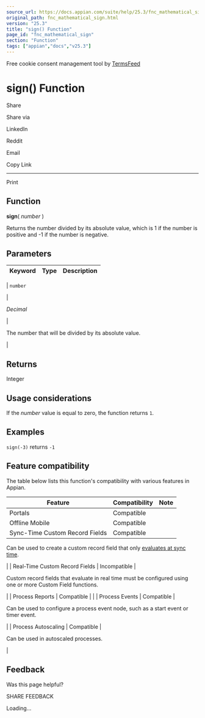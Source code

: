 ```yaml
---
source_url: https://docs.appian.com/suite/help/25.3/fnc_mathematical_sign.html
original_path: fnc_mathematical_sign.html
version: "25.3"
title: "sign() Function"
page_id: "fnc_mathematical_sign"
section: "Function"
tags: ["appian","docs","v25.3"]
---
```



Free cookie consent management tool by [TermsFeed](https://www.termsfeed.com/)

# sign() Function

Share

Share via

LinkedIn

Reddit

Email

Copy Link

* * *

Print

## Function

**sign**( _number_ )

Returns the number divided by its absolute value, which is 1 if the number is positive and -1 if the number is negative.

## Parameters

| Keyword | Type | Description |
| --- | --- | --- |
|
`number`

 |

_Decimal_

 |

The number that will be divided by its absolute value.

 |

## Returns

Integer

## Usage considerations

If the _number_ value is equal to zero, the function returns `1`.

## Examples

`sign(-3)` returns `-1`

## Feature compatibility

The table below lists this function's compatibility with various features in Appian.

| Feature | Compatibility | Note |
| --- | --- | --- |
| Portals | Compatible |  |
| Offline Mobile | Compatible |  |
| Sync-Time Custom Record Fields | Compatible |
Can be used to create a custom record field that only [evaluates at sync time](custom-record-fields.html#prodlink-sync-time-evaluations).

 |
| Real-Time Custom Record Fields | Incompatible |

Custom record fields that evaluate in real time must be configured using one or more Custom Field functions.

 |
| Process Reports | Compatible |  |
| Process Events | Compatible |

Can be used to configure a process event node, such as a start event or timer event.

 |
| Process Autoscaling | Compatible |

Can be used in autoscaled processes.

 |

## Feedback

Was this page helpful?

SHARE FEEDBACK

Loading...